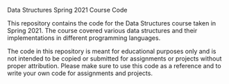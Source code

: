Data Structures Spring 2021 Course Code

This repository contains the code for the Data Structures course taken in Spring 2021. The course covered various data structures and their implementations in different programming languages.

The code in this repository is meant for educational purposes only and is not intended to be copied or submitted for assignments or projects without proper attribution. Please make sure to use this code as a reference and to write your own code for assignments and projects.
